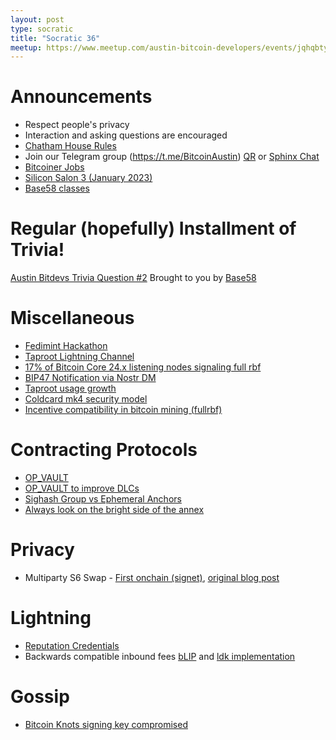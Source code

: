```yaml
---
layout: post
type: socratic
title: "Socratic 36"
meetup: https://www.meetup.com/austin-bitcoin-developers/events/jqhqbtyfccbzb/
---
```


# Announcements

- Respect people's privacy
- Interaction and asking questions are encouraged
- [Chatham House Rules](https://www.chathamhouse.org/about-us/chatham-house-rule)
- Join our Telegram group (https://t.me/BitcoinAustin) [QR](../assets/imgs/telegram-group.svg) or [Sphinx Chat](https://tribes.sphinx.chat/t/austintexasbitcoiners)
- [Bitcoiner Jobs](https://bitcoinerjobs.co/)
- [Silicon Salon 3 (January 2023)](https://lists.linuxfoundation.org/pipermail/bitcoin-dev/2022-November/021213.html)
- [Base58 classes](https://www.base58.info/classes)

# Regular (hopefully) Installment of Trivia!
[Austin Bitdevs Trivia Question #2](https://twitter.com/base58btc/status/1615104312950272002)
Brought to you by [Base58](https://www.base58.info/)

# Miscellaneous
- [Fedimint Hackathon](https://twitter.com/fedibtc/status/1610303187160027138)
- [Taproot Lightning Channel](https://twitter.com/roasbeef/status/1609009596034863104)
- [17% of Bitcoin Core 24.x listening nodes signaling full rbf](https://lists.linuxfoundation.org/pipermail/bitcoin-dev/2022-December/021296.html)
- [BIP47 Notification via Nostr DM](https://github.com/nostr-protocol/nips/pull/165)
- [Taproot usage growth](https://imgur.com/CqdSe9S)
- [Coldcard mk4 security model](https://blog.coinkite.com/understanding-mk4-security-model/)
- [Incentive compatibility in bitcoin mining (fullrbf)](https://lists.linuxfoundation.org/pipermail/bitcoin-dev/2022-December/021276.html)


# Contracting Protocols
- [OP_VAULT](https://lists.linuxfoundation.org/pipermail/bitcoin-dev/2023-January/021318.html)
- [OP_VAULT to improve DLCs](https://lists.linuxfoundation.org/pipermail/bitcoin-dev/2023-January/021339.html)
- [Sighash Group vs Ephemeral Anchors](https://lists.linuxfoundation.org/pipermail/bitcoin-dev/2023-January/021339.html)
- [Always look on the bright side of the annex](https://github.com/bitcoin-inquisition/bitcoin/pull/9)
  
# Privacy
- Multiparty S6 Swap - [First onchain (signet)](https://x0f.org/@waxwing/109682514351452315), [original blog post](https://reyify.com/blog/multiparty-s6)

# Lightning

- [Reputation Credentials](https://bitcoinops.org/en/newsletters/2022/11/30/#reputation-credentials-proposal-to-mitigate-ln-jamming-attacks)
- Backwards compatible inbound fees [bLIP](https://github.com/lightning/blips/pull/22) and [ldk implementation](https://github.com/lightningdevkit/rust-lightning/pull/1942)

# Gossip

- [Bitcoin Knots signing key compromised](https://bitcoinops.org/en/newsletters/2023/01/04/)
